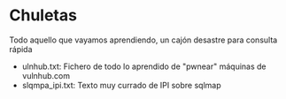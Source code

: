 # Chuletas
Todo aquello que vayamos aprendiendo, un cajón desastre para consulta rápida
- ulnhub.txt: Fichero de todo lo aprendido de "pwnear" máquinas de vulnhub.com
- slqmpa_ipi.txt: Texto muy currado de IPI sobre sqlmap
